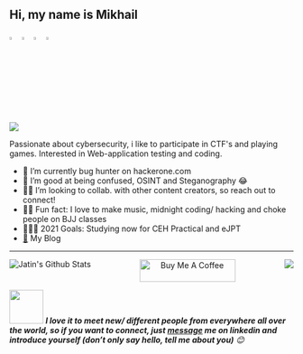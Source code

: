 ## Hi, my name is Mikhail

  [<img src="https://img.icons8.com/color/48/000000/facebook.png" width="3.5%"/>](https://www.facebook.com/HazeBunny/)
  [<img src="https://img.icons8.com/color/48/000000/linkedin.png" width="3.5%"/>](https://www.linkedin.com/in/mikhail-zhivoderov/)
  [<img src="https://img.icons8.com/fluent/48/000000/instagram-new.png" width="3.5%"/>](https://www.instagram.com/mikeammic069/)
  <a href="mailto:stueckholz@hotmail.com"> <img src="https://img.icons8.com/fluent/48/000000/gmail.png" width="3.5%"/> </a>
  
  [<img src="http://www.hackthebox.eu/badge/image/239301">](https://www.hackthebox.eu/home/users/profile/239301)
  
Passionate about cybersecurity, i like to participate in CTF's and playing games. Interested in Web-application testing and coding.
- 👾 I’m currently bug hunter on hackerone.com 
- 👻 I’m good at being confused, OSINT and Steganography 😂
- 🧙‍♂️ I’m looking to collab. with other content creators, so reach out to connect!
- 🤵🏼 Fun fact: I love to make music, midnight coding/ hacking and choke people on BJJ classes
- 👨🏽‍💻 2021 Goals: Studying now for CEH Practical and eJPT 
- [🐳](https://xn4k.github.io/) My Blog
----
<!-- languages and other stats-->
<img align="left" alt="Jatin's Github Stats" src="https://github-readme-stats.vercel.app/api?username=xn4k&show_icons=true&hide_border=true&theme=synthwave" />
<img align="right" src="https://github-readme-stats.vercel.app/api/top-langs/?username=xn4k&layout=compact&langs_count=8" />



<p align="center">
<a href="https://www.buymeacoffee.com/xn4k" target="_blank"><img src="https://cdn.buymeacoffee.com/buttons/default-white.png" alt="Buy Me A Coffee" height="40" width="170" ></a>

<!-- pm me if you want to connect :P-->
<img src="https://media.giphy.com/media/LnQjpWaON8nhr21vNW/giphy.gif" width="60"> <em><b>I love it to meet new/ different people from everywhere all over the world, so if you want to connect, just <a href="https://www.linkedin.com/in/mikhail-zhivoderov/">message</a> me on linkedin and introduce yourself (don’t only say hello, tell me about you)</b> 😊 </em>

</p>
